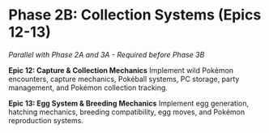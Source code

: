 # Phase 2B: Collection Systems (Epics 12-13)
*Parallel with Phase 2A and 3A - Required before Phase 3B*

**Epic 12: Capture & Collection Mechanics**
Implement wild Pokémon encounters, capture mechanics, Pokéball systems, PC storage, party management, and Pokémon collection tracking.

**Epic 13: Egg System & Breeding Mechanics**
Implement egg generation, hatching mechanics, breeding compatibility, egg moves, and Pokémon reproduction systems.
